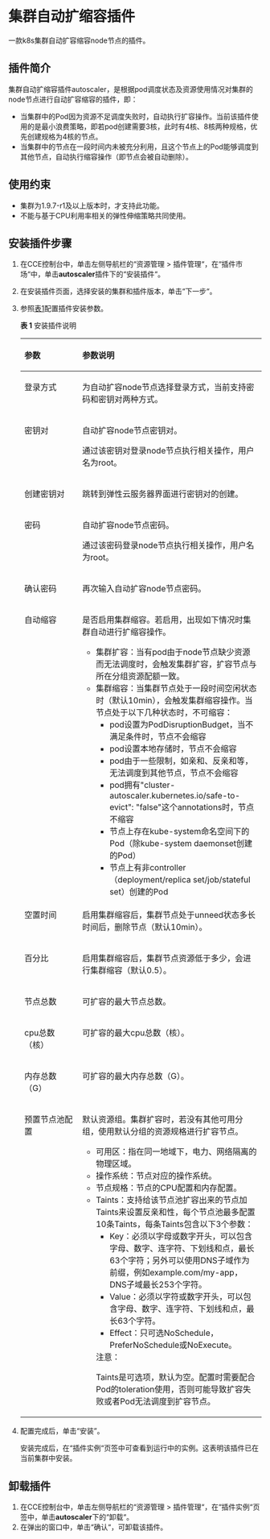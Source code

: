 # 集群自动扩缩容插件<a name="cce_01_0154"></a>

一款k8s集群自动扩容缩容node节点的插件。

## 插件简介<a name="section25311744154917"></a>

集群自动扩缩容插件autoscaler，是根据pod调度状态及资源使用情况对集群的node节点进行自动扩容缩容的插件，即：

-   当集群中的Pod因为资源不足调度失败时，自动执行扩容操作。当前该插件使用的是最小浪费策略，即若pod创建需要3核，此时有4核、8核两种规格，优先创建规格为4核的节点。
-   当集群中的节点在一段时间内未被充分利用，且这个节点上的Pod能够调度到其他节点，自动执行缩容操作（即节点会被自动删除）。

## 使用约束<a name="section202191122814"></a>

-   集群为1.9.7-r1及以上版本时，才支持此功能。
-   不能与基于CPU利用率相关的弹性伸缩策略共同使用。

## 安装插件步骤<a name="section15573161754711"></a>

1.  在CCE控制台中，单击左侧导航栏的“资源管理  \>  插件管理“，在“插件市场“中，单击**autoscaler**插件下的“安装插件“。
2.  在安装插件页面，选择安装的集群和插件版本，单击“下一步“。
3.  参照[表1](#table1582194517429)配置插件安装参数。

    **表 1**  安装插件说明

    <a name="table1582194517429"></a>
    <table><thead align="left"><tr id="row178187453428"><th class="cellrowborder" valign="top" width="24%" id="mcps1.2.3.1.1"><p id="p14818104534219"><a name="p14818104534219"></a><a name="p14818104534219"></a>参数</p>
    </th>
    <th class="cellrowborder" valign="top" width="76%" id="mcps1.2.3.1.2"><p id="p181814453425"><a name="p181814453425"></a><a name="p181814453425"></a>参数说明</p>
    </th>
    </tr>
    </thead>
    <tbody><tr id="row8114415135212"><td class="cellrowborder" valign="top" width="24%" headers="mcps1.2.3.1.1 "><p id="p51142150523"><a name="p51142150523"></a><a name="p51142150523"></a>登录方式</p>
    </td>
    <td class="cellrowborder" valign="top" width="76%" headers="mcps1.2.3.1.2 "><p id="p1011412155524"><a name="p1011412155524"></a><a name="p1011412155524"></a>为自动扩容node节点选择登录方式，当前支持密码和密钥对两种方式。</p>
    </td>
    </tr>
    <tr id="row615632065210"><td class="cellrowborder" valign="top" width="24%" headers="mcps1.2.3.1.1 "><p id="p1515615206525"><a name="p1515615206525"></a><a name="p1515615206525"></a>密钥对</p>
    </td>
    <td class="cellrowborder" valign="top" width="76%" headers="mcps1.2.3.1.2 "><p id="p14156122010527"><a name="p14156122010527"></a><a name="p14156122010527"></a>自动扩容node节点密钥对。</p>
    <p id="p82711005516"><a name="p82711005516"></a><a name="p82711005516"></a>通过该密钥对登录node节点执行相关操作，用户名为root。</p>
    </td>
    </tr>
    <tr id="row441572712521"><td class="cellrowborder" valign="top" width="24%" headers="mcps1.2.3.1.1 "><p id="p4416172716521"><a name="p4416172716521"></a><a name="p4416172716521"></a>创建密钥对</p>
    </td>
    <td class="cellrowborder" valign="top" width="76%" headers="mcps1.2.3.1.2 "><p id="p1241652775216"><a name="p1241652775216"></a><a name="p1241652775216"></a>跳转到弹性云服务器界面进行密钥对的创建。</p>
    </td>
    </tr>
    <tr id="row16819045194214"><td class="cellrowborder" valign="top" width="24%" headers="mcps1.2.3.1.1 "><p id="p118196458429"><a name="p118196458429"></a><a name="p118196458429"></a>密码</p>
    </td>
    <td class="cellrowborder" valign="top" width="76%" headers="mcps1.2.3.1.2 "><p id="p3819545194211"><a name="p3819545194211"></a><a name="p3819545194211"></a>自动扩容node节点密码。</p>
    <p id="p1981910457427"><a name="p1981910457427"></a><a name="p1981910457427"></a>通过该密码登录node节点执行相关操作，用户名为root。</p>
    </td>
    </tr>
    <tr id="row115089226458"><td class="cellrowborder" valign="top" width="24%" headers="mcps1.2.3.1.1 "><p id="p5509152294511"><a name="p5509152294511"></a><a name="p5509152294511"></a>确认密码</p>
    </td>
    <td class="cellrowborder" valign="top" width="76%" headers="mcps1.2.3.1.2 "><p id="p1550915227450"><a name="p1550915227450"></a><a name="p1550915227450"></a>再次输入自动扩容node节点密码。</p>
    </td>
    </tr>
    <tr id="row7820124544210"><td class="cellrowborder" valign="top" width="24%" headers="mcps1.2.3.1.1 "><p id="p7820184519425"><a name="p7820184519425"></a><a name="p7820184519425"></a><span class="keyword" id="keyword93481830179"><a name="keyword93481830179"></a><a name="keyword93481830179"></a>自动缩容</span></p>
    </td>
    <td class="cellrowborder" valign="top" width="76%" headers="mcps1.2.3.1.2 "><p id="p1482012454428"><a name="p1482012454428"></a><a name="p1482012454428"></a>是否启用集群缩容。若启用，出现如下情况时集群自动进行扩缩容操作。</p>
    <a name="ul114251815152520"></a><a name="ul114251815152520"></a><ul id="ul114251815152520"><li><span class="keyword" id="keyword683996171711"><a name="keyword683996171711"></a><a name="keyword683996171711"></a>集群扩容</span>：当有pod由于node节点缺少资源而无法调度时，会触发集群扩容，扩容节点与所在分组资源配额一致。</li><li><span class="keyword" id="keyword134361793178"><a name="keyword134361793178"></a><a name="keyword134361793178"></a>集群缩容</span>：当集群节点处于一段时间空闲状态时（默认10min），会触发集群缩容操作。当节点处于以下几种状态时，不可缩容：<a name="ul128441417142719"></a><a name="ul128441417142719"></a><ul id="ul128441417142719"><li>pod设置为PodDisruptionBudget，当不满足条件时，节点不会缩容</li><li>pod设置本地存储时，节点不会缩容</li><li>pod由于一些限制，如亲和、反亲和等，无法调度到其他节点，节点不会缩容</li><li>pod拥有"cluster-autoscaler.kubernetes.io/safe-to-evict": "false"这个annotations时，节点不缩容</li><li>节点上存在kube-system命名空间下的Pod（除kube-system daemonset创建的Pod）</li><li>节点上有非controller（deployment/replica set/job/stateful set）创建的Pod</li></ul>
    </li></ul>
    </td>
    </tr>
    <tr id="row3820184594210"><td class="cellrowborder" valign="top" width="24%" headers="mcps1.2.3.1.1 "><p id="p16820445104213"><a name="p16820445104213"></a><a name="p16820445104213"></a>空置时间</p>
    </td>
    <td class="cellrowborder" valign="top" width="76%" headers="mcps1.2.3.1.2 "><p id="p15820174514215"><a name="p15820174514215"></a><a name="p15820174514215"></a>启用集群缩容后，集群节点处于unneed状态多长时间后，删除节点（默认10min）。</p>
    </td>
    </tr>
    <tr id="row38201645154217"><td class="cellrowborder" valign="top" width="24%" headers="mcps1.2.3.1.1 "><p id="p78201645134212"><a name="p78201645134212"></a><a name="p78201645134212"></a>百分比</p>
    </td>
    <td class="cellrowborder" valign="top" width="76%" headers="mcps1.2.3.1.2 "><p id="p108201845174217"><a name="p108201845174217"></a><a name="p108201845174217"></a>启用集群缩容后，集群节点资源低于多少，会进行集群缩容（默认0.5）。</p>
    </td>
    </tr>
    <tr id="row10588111641417"><td class="cellrowborder" valign="top" width="24%" headers="mcps1.2.3.1.1 "><p id="p129911124203017"><a name="p129911124203017"></a><a name="p129911124203017"></a>节点总数</p>
    </td>
    <td class="cellrowborder" valign="top" width="76%" headers="mcps1.2.3.1.2 "><p id="p29911924143017"><a name="p29911924143017"></a><a name="p29911924143017"></a>可扩容的最大节点总数。</p>
    </td>
    </tr>
    <tr id="row1765792821416"><td class="cellrowborder" valign="top" width="24%" headers="mcps1.2.3.1.1 "><p id="p09919249305"><a name="p09919249305"></a><a name="p09919249305"></a>cpu总数（核）</p>
    </td>
    <td class="cellrowborder" valign="top" width="76%" headers="mcps1.2.3.1.2 "><p id="p10991724113018"><a name="p10991724113018"></a><a name="p10991724113018"></a>可扩容的最大cpu总数（核）。</p>
    </td>
    </tr>
    <tr id="row42922231141"><td class="cellrowborder" valign="top" width="24%" headers="mcps1.2.3.1.1 "><p id="p7991152414302"><a name="p7991152414302"></a><a name="p7991152414302"></a>内存总数（G）</p>
    </td>
    <td class="cellrowborder" valign="top" width="76%" headers="mcps1.2.3.1.2 "><p id="p199916247301"><a name="p199916247301"></a><a name="p199916247301"></a>可扩容的最大内存总数（G）。</p>
    </td>
    </tr>
    <tr id="row12579164214485"><td class="cellrowborder" valign="top" width="24%" headers="mcps1.2.3.1.1 "><p id="p20580042144816"><a name="p20580042144816"></a><a name="p20580042144816"></a>预置节点池配置</p>
    </td>
    <td class="cellrowborder" valign="top" width="76%" headers="mcps1.2.3.1.2 "><p id="p106311133304"><a name="p106311133304"></a><a name="p106311133304"></a>默认资源组。集群扩容时，若没有其他可用分组，使用默认分组的资源规格进行扩容节点。</p>
    <a name="ul378119275614"></a><a name="ul378119275614"></a><ul id="ul378119275614"><li>可用区：指在同一地域下，电力、网络隔离的物理区域。</li><li>操作系统：节点对应的操作系统。</li><li>节点规格：节点的CPU配置和内存配置。</li><li>Taints：支持给该节点池扩容出来的节点加Taints来设置反亲和性，每个节点池最多配置10条Taints，每条Taints包含以下3个参数：<a name="ul17274222121015"></a><a name="ul17274222121015"></a><ul id="ul17274222121015"><li>Key：必须以字母或数字开头，可以包含字母、数字、连字符、下划线和点，最长63个字符；另外可以使用DNS子域作为前缀，例如example.com/my-app， DNS子域最长253个字符。</li><li>Value：必须以字符或数字开头，可以包含字母、数字、连字符、下划线和点，最长63个字符。</li><li>Effect：只可选NoSchedule，PreferNoSchedule或NoExecute。</li></ul>
    <div class="notice" id="note77443231113"><a name="note77443231113"></a><a name="note77443231113"></a><span class="noticetitle"> 注意： </span><div class="noticebody"><p id="p1147883361111"><a name="p1147883361111"></a><a name="p1147883361111"></a>Taints是可选项，默认为空。配置时需要配合Pod的toleration使用，否则可能导致扩容失败或者Pod无法调度到扩容节点。</p>
    </div></div>
    </li></ul>
    </td>
    </tr>
    </tbody>
    </table>

4.  配置完成后，单击“安装”。

    安装完成后，在“插件实例“页签中可查看到运行中的实例。这表明该插件已在当前集群中安装。


## 卸载插件<a name="section610455514114"></a>

1.  在CCE控制台中，单击左侧导航栏的“资源管理 \> 插件管理“，在“插件实例“页签中，单击**autoscaler**下的“卸载“。
2.  在弹出的窗口中，单击“确认“，可卸载该插件。

